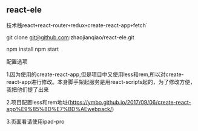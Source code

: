 ## react-ele
技术栈react`+`react-router`+`redux`+`create-react-app`+`fetch`

git clone
git@github.com:zhaojianqiao/react-ele.git

npm install 
npm start 

配置选项

1.因为使用的create-react-app,但是项目中又使用less和rem,所以对create-react-app进行修改。本身脚手架起服务是用react-scripts起的，为了修改方便，我把他们提了出来

2.项目配置less和rem地址(https://ymbo.github.io/2017/09/06/create-react-app%E9%85%8D%E7%BD%AEwebpack/)

3.页面看请使用ipad-pro